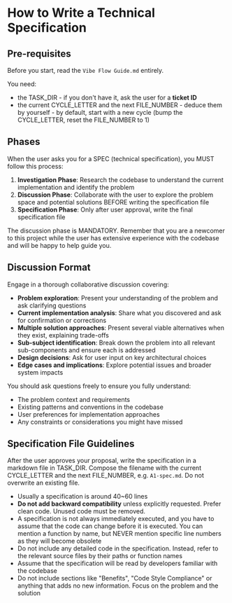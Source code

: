 # How to Write a Technical Specification

## Pre-requisites

Before you start, read the `Vibe Flow Guide.md` entirely.

You need:

- the TASK_DIR - if you don't have it, ask the user for a **ticket ID**
- the current CYCLE_LETTER and the next FILE_NUMBER - deduce them by yourself - by default, start with a new cycle (bump the CYCLE_LETTER, reset the FILE_NUMBER to 1)

## Phases

When the user asks you for a SPEC (technical specification), you MUST follow this process:

1. **Investigation Phase**: Research the codebase to understand the current implementation and identify the problem
2. **Discussion Phase**: Collaborate with the user to explore the problem space and potential solutions BEFORE writing the specification file
3. **Specification Phase**: Only after user approval, write the final specification file

The discussion phase is MANDATORY. Remember that you are a newcomer to this project while the user has extensive experience with the codebase and will be happy to help guide you.

## Discussion Format

Engage in a thorough collaborative discussion covering:

- **Problem exploration**: Present your understanding of the problem and ask clarifying questions
- **Current implementation analysis**: Share what you discovered and ask for confirmation or corrections
- **Multiple solution approaches**: Present several viable alternatives when they exist, explaining trade-offs
- **Sub-subject identification**: Break down the problem into all relevant sub-components and ensure each is addressed
- **Design decisions**: Ask for user input on key architectural choices
- **Edge cases and implications**: Explore potential issues and broader system impacts

You should ask questions freely to ensure you fully understand:

- The problem context and requirements
- Existing patterns and conventions in the codebase
- User preferences for implementation approaches
- Any constraints or considerations you might have missed

## Specification File Guidelines

After the user approves your proposal, write the specification in a markdown file in TASK_DIR. Compose the filename with the current CYCLE_LETTER and the next FILE_NUMBER, e.g. `A1-spec.md`. Do not overwrite an existing file.

- Usually a specification is around 40~60 lines
- **Do not add backward compatibility** unless explicitly requested. Prefer clean code. Unused code must be removed.
- A specification is not always immediately executed, and you have to assume that the code can change before it is executed. You can mention a function by name, but NEVER mention specific line numbers as they will become obsolete
- Do not include any detailed code in the specification. Instead, refer to the relevant source files by their paths or function names
- Assume that the specification will be read by developers familiar with the codebase
- Do not include sections like "Benefits", "Code Style Compliance" or anything that adds no new information. Focus on the problem and the solution
